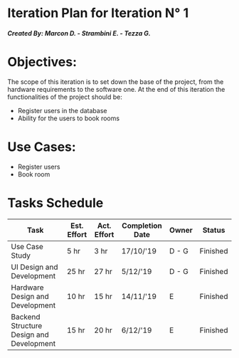 # Iteration Plan for Iteration N° 1

##### Created By: Marcon D. - Strambini E. - Tezza G.

# Objectives:

The scope of this iteration is to set down the base of the project, from the hardware requirements to the software one.
At the end of this iteration the functionalities of the project should be:

- Register users in the database
- Ability for the users to book rooms

# Use Cases:
- Register users
- Book room

# Tasks Schedule
| **Task** | **Est. Effort**  | **Act. Effort**  | **Completion Date**  | **Owner**  | **Status** |
|----------|------------------|------------------|----------------------|------------|------------|
| Use Case Study | 5 hr | 3 hr | 17/10/'19  | D - G  | Finished |
| UI Design and Development | 25 hr | 27 hr | 5/12/'19 | D - G  | Finished |
| Hardware Design and Development | 10 hr | 15 hr | 14/11/'19 | E | Finished |
| Backend Structure Design and Development | 15 hr | 20 hr | 6/12/'19 | E | Finished |
